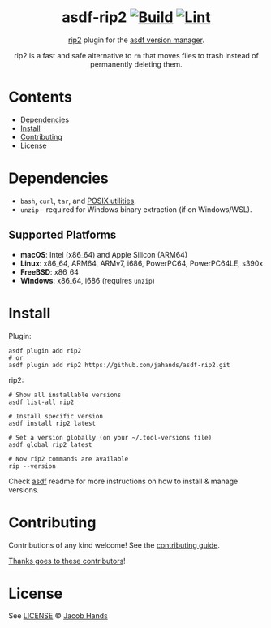 <div align="center">

# asdf-rip2 [![Build](https://github.com/jahands/asdf-rip2/actions/workflows/build.yml/badge.svg)](https://github.com/jahands/asdf-rip2/actions/workflows/build.yml) [![Lint](https://github.com/jahands/asdf-rip2/actions/workflows/lint.yml/badge.svg)](https://github.com/jahands/asdf-rip2/actions/workflows/lint.yml)

[rip2](https://github.com/MilesCranmer/rip2) plugin for the [asdf version manager](https://asdf-vm.com).

rip2 is a fast and safe alternative to `rm` that moves files to trash instead of permanently deleting them.

</div>

# Contents

- [Dependencies](#dependencies)
- [Install](#install)
- [Contributing](#contributing)
- [License](#license)

# Dependencies

- `bash`, `curl`, `tar`, and [POSIX utilities](https://pubs.opengroup.org/onlinepubs/9699919799/idx/utilities.html).
- `unzip` - required for Windows binary extraction (if on Windows/WSL).

## Supported Platforms

- **macOS**: Intel (x86_64) and Apple Silicon (ARM64)
- **Linux**: x86_64, ARM64, ARMv7, i686, PowerPC64, PowerPC64LE, s390x
- **FreeBSD**: x86_64
- **Windows**: x86_64, i686 (requires `unzip`)

# Install

Plugin:

```shell
asdf plugin add rip2
# or
asdf plugin add rip2 https://github.com/jahands/asdf-rip2.git
```

rip2:

```shell
# Show all installable versions
asdf list-all rip2

# Install specific version
asdf install rip2 latest

# Set a version globally (on your ~/.tool-versions file)
asdf global rip2 latest

# Now rip2 commands are available
rip --version
```

Check [asdf](https://github.com/asdf-vm/asdf) readme for more instructions on how to
install & manage versions.

# Contributing

Contributions of any kind welcome! See the [contributing guide](contributing.md).

[Thanks goes to these contributors](https://github.com/jahands/asdf-rip2/graphs/contributors)!

# License

See [LICENSE](LICENSE) © [Jacob Hands](https://github.com/jahands/)
